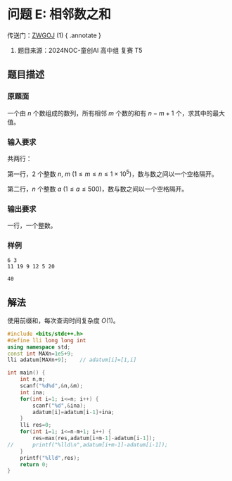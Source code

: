 # 问题 E: 相邻数之和

传送门：[ZWGOJ](http://81.68.64.169/problem.php?cid=1009&pid=4) (1)
{ .annotate }

1.  题目来源：2024NOC-童创AI 高中组 复赛 T5

## 题目描述

### 原题面

一个由 $n$ 个数组成的数列，所有相邻 $m$ 个数的和有 $n-m+1$ 个，求其中的最大值。

### 输入要求

共两行：

第一行，$2$ 个整数 $n,\: m\:(1\le m\le n\le 1\times 10^5)$，数与数之间以一个空格隔开。

第二行，$n$ 个整数 $a\:(1\le a\le 500)$，数与数之间以一个空格隔开。

### 输出要求

一行，一个整数。

### 样例

<div class="grid" markdown>

```text
6 3
11 19 9 12 5 20
```

```text
40
```

</div>

## 解法

使用前缀和，每次查询时间复杂度 $O(1)$。

```cpp
#include <bits/stdc++.h>
#define lli long long int
using namespace std;
const int MAXn=1e5+9;
lli adatum[MAXn+9];    // adatum[i]=[1,i]

int main() {
	int n,m;
	scanf("%d%d",&n,&m);
	int ina;
	for(int i=1; i<=n; i++) {
		scanf("%d",&ina);
		adatum[i]=adatum[i-1]+ina;
	}
	lli res=0;
	for(int i=1; i<=n-m+1; i++) {
		res=max(res,adatum[i+m-1]-adatum[i-1]);
//		printf("%lld\n",adatum[i+m-1]-adatum[i-1]);
	}
	printf("%lld",res);
	return 0;
}
```
